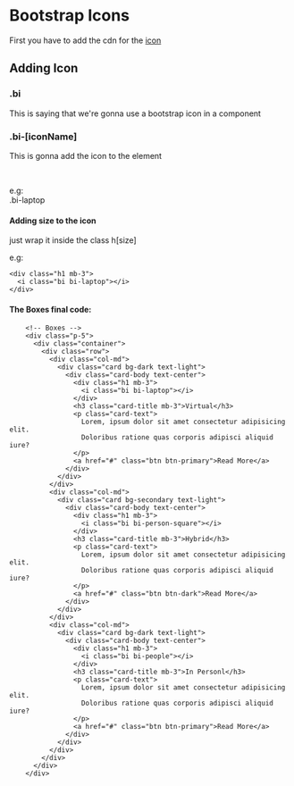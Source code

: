 # Bootstrap Icons

First you have to add the cdn for the [icon]

## Adding Icon

### .bi

This is saying that we're gonna use a bootstrap icon in a component

### .bi-\[iconName\]

This is gonna add the icon to the element

<br>

e.g:<br>
.bi-laptop

#### Adding size to the icon

just wrap it inside the class h\[size\]
<br>

e.g:

```
<div class="h1 mb-3">
  <i class="bi bi-laptop"></i>
</div>
```

#### The Boxes final code:

```
    <!-- Boxes -->
    <div class="p-5">
      <div class="container">
        <div class="row">
          <div class="col-md">
            <div class="card bg-dark text-light">
              <div class="card-body text-center">
                <div class="h1 mb-3">
                  <i class="bi bi-laptop"></i>
                </div>
                <h3 class="card-title mb-3">Virtual</h3>
                <p class="card-text">
                  Lorem, ipsum dolor sit amet consectetur adipisicing elit.
                  Doloribus ratione quas corporis adipisci aliquid iure?
                </p>
                <a href="#" class="btn btn-primary">Read More</a>
              </div>
            </div>
          </div>
          <div class="col-md">
            <div class="card bg-secondary text-light">
              <div class="card-body text-center">
                <div class="h1 mb-3">
                  <i class="bi bi-person-square"></i>
                </div>
                <h3 class="card-title mb-3">Hybrid</h3>
                <p class="card-text">
                  Lorem, ipsum dolor sit amet consectetur adipisicing elit.
                  Doloribus ratione quas corporis adipisci aliquid iure?
                </p>
                <a href="#" class="btn btn-dark">Read More</a>
              </div>
            </div>
          </div>
          <div class="col-md">
            <div class="card bg-dark text-light">
              <div class="card-body text-center">
                <div class="h1 mb-3">
                  <i class="bi bi-people"></i>
                </div>
                <h3 class="card-title mb-3">In Personl</h3>
                <p class="card-text">
                  Lorem, ipsum dolor sit amet consectetur adipisicing elit.
                  Doloribus ratione quas corporis adipisci aliquid iure?
                </p>
                <a href="#" class="btn btn-primary">Read More</a>
              </div>
            </div>
          </div>
        </div>
      </div>
    </div>
```

[icon]: https://blog.getbootstrap.com/2021/01/07/bootstrap-icons-1-3-0/
